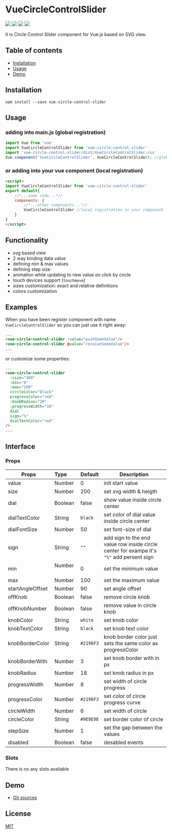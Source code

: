 # VueCircleControlSlider

[![](https://img.shields.io/badge/vue-2.x-success)](https://vuejs.org/) ![](https://img.shields.io/badge/npm-v%206.4.1-green) ![](https://img.shields.io/badge/release-v%201.0.4-blue) [![](https://img.shields.io/badge/License-MIT-orange)](http://opensource.org/licenses/MIT)

It is Circle Control Slider component for Vue.js based on SVG view.

## Table of contents

- [Installation](#installation)
- [Usage](#usage)
- [Demo](#demo)

## Installation
```
npm install --save vue-circle-control-slider
```
## Usage
### adding into main.js (global registration)
```javascript
import Vue from 'vue'
import VueCircleControlSlider from 'vue-circle-control-slider'
import 'vue-circle-control-slider/dist/VueCircleControlSlider.css'
Vue.component('VueCircleControlSlider', VueCircleControlSlider); //global registration
```
### or adding into your vue component (local registration)
```html
<script>
import VueCircleControlSlider from 'vue-circle-control-slider'
export default{
    //*...some code...*//
    components: {
        //*...other components...*//
        VueCircleControlSlider //local registration in your component
    }
}
</script>
```
## Functionality
- svg based view
- 2 way binding data value 
- defining min & max values
- defining step size
- animation while updating to new value on click by circle
- touch devices support (`touchmove`)
- sizes customization: exact and relative definitions
- colors customization

## Examples

When you have been register component with name `VueCircleControlSlider` so you can just use it right away:

```html
...
<vue-circle-control-slider :value="pushSomeValue"/>
<vue-circle-control-slider @value="receiveSomeValue"/>
...
```
or customize some properties:
```html
...
<vue-circle-control-slider
  :size="300"
  :min="0"
  :max="100"
  circleColor="black"
  progressColor="red"
  :knobRadius="20"
  :progressWidth="10"
  dial
  sign="%"
  dialTextColor="red"
/>
...
```

## Interface
### Props

| Props            | Type          | Default  | Description  |
| ---------------- |:--------------| ---------|--------------|
| value            | Number        | 0        | init start value |
| size             | Number        | 200      | set svg width & heigth |
| dial             | Boolean       | false    | show value inside circle center |
| dialTextColor    | String        | `black`  | set color of dial value inside circle center |
| dialFontSize     | Number        | 50       | set font-size of dial
| sign             | String        | `""`     | add sign to the end value row inside circle center for exampe it's `"%"` add persent sign |
| min              | Number        | 0        | set the minimum value |
| max              | Number        | 100      | set the maximum value |
| startAngleOffset | Number        | 90       | set angle offset |
| offKnob          | Boolean       | false    | remove circle knob |
| offKnobNumber    | Boolean       | false    | remove value in circle knob |
| knobColor        | String        | `white`  | set knob color |
| knobTextColor    | String        | `black`  | set knob text color |
| knobBorderColor  | String        | `#2196F3`| knob border color just sets the same color as progressColor |
| knobBorderWith   | Number        | 3        | set knob border with in px |
| knobRadius       | Number        | 18       | set knob radius in px |
| progressWidth    | Number        | 8        | set width of circle progress |
| progressColor    | Number        | `#2196F3`| set color of circle progress curve |
| circleWidth      | Number        | 6        | set width of circle |
| circleColor      | String        | `#9E9E9E`| set border color of circle |
| stepSize         | Number        | 1        | set the gap between the values |
| disabled         | Boolean       | false    | desabled events |


### Slots

There is no any slots available


## Demo

- [Git sources](https://github.com/00King00/VueCircleControlSlider)

## License

[MIT](http://opensource.org/licenses/MIT)